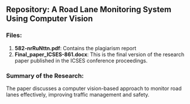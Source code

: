 ## Repository: A Road Lane Monitoring System Using Computer Vision

### Files:
1. **582-nrRuNttn.pdf**: Contains the plagiarism report
2. **Final_paper_ICSES-861.docx**: This is the final version of the research paper published in the ICSES conference proceedings.

### Summary of the Research:
The paper discusses a computer vision-based approach to monitor road lanes effectively, improving traffic management and safety.
